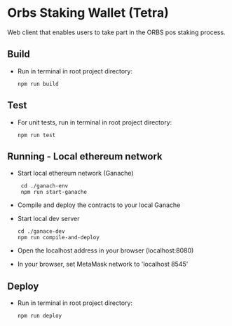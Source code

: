 # Orbs Staking Wallet (Tetra)
Web client that enables users to take part in the ORBS pos staking process.

## Build

* Run in terminal in root project directory:

  ```
  npm run build
  ```

## Test

* For unit tests, run in terminal in root project directory:

  ```
  npm run test
  ```

## Running - Local ethereum network

* Start local ethereum network (Ganache)
   ```
    cd ./ganach-env
    npm run start-ganache
   ```
   
* Compile and deploy the contracts to your local Ganache

* Start local dev server

  ```
  cd ./ganace-dev
  npm run compile-and-deploy
  ```    

* Open the localhost address in your browser (localhost:8080)

* In your browser, set MetaMask network to 'localhost 8545' 

## Deploy 
* Run in terminal in root project directory:

  ```
  npm run deploy
  ``` 
